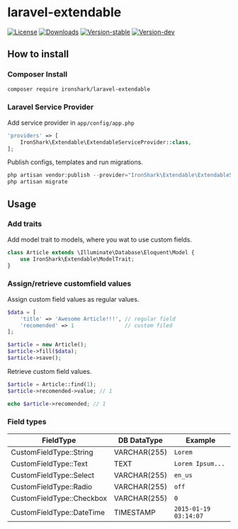 laravel-extendable
==================

[![License](https://img.shields.io/github/license/ironsharkde/laravel-extendable.svg)](https://packagist.org/packages/ironshark/laravel-extendable)
[![Downloads](https://img.shields.io/packagist/dt/ironshark/laravel-extendable.svg)](https://packagist.org/packages/ironshark/laravel-extendable)
[![Version-stable](https://img.shields.io/packagist/v/ironshark/laravel-extendable.svg)](https://packagist.org/packages/ironshark/laravel-extendable)
[![Version-dev](https://img.shields.io/packagist/vpre/ironshark/laravel-extendable.svg)](https://packagist.org/packages/ironshark/laravel-extendable)


## How to install

### Composer Install

```sh
composer require ironshark/laravel-extendable
```

### Laravel Service Provider

Add service provider in `app/config/app.php`

```php
'providers' => [
    IronShark\Extendable\ExtendableServiceProvider::class,
];
```


Publish configs, templates and run migrations.

```php
php artisan vendor:publish --provider="IronShark\Extendable\ExtendableServiceProvider"
php artisan migrate
```

## Usage

### Add traits

Add model trait to models, where you wat to use custom fields.

```php
class Article extends \Illuminate\Database\Eloquent\Model {
    use IronShark\Extendable\ModelTrait;
}
```

### Assign/retrieve customfield values 

Assign custom field values as regular values.

```php
$data = [
    'title' => 'Awesome Article!!!', // regular field
    'recomended' => 1                // custom filed     
];

$article = new Article();
$article->fill($data);
$article->save();
```

Retrieve custom field values.

```php
$article = Article::find(1);
$article->recomended->value; // 1

echo $article->recomended; // 1
```

### Field types

| FieldType                 | DB DataType  | Example               |
|---------------------------|--------------|-----------------------|
| CustomFieldType::String   | VARCHAR(255) | `Lorem`               |
| CustomFieldType::Text     | TEXT         | `Lorem Ipsum...`      |
| CustomFieldType::Select   | VARCHAR(255) | `en_us`               |
| CustomFieldType::Radio    | VARCHAR(255) | `off`                 |
| CustomFieldType::Checkbox | VARCHAR(255) | `0`                   |
| CustomFieldType::DateTime | TIMESTAMP    | `2015-01-19 03:14:07` |
